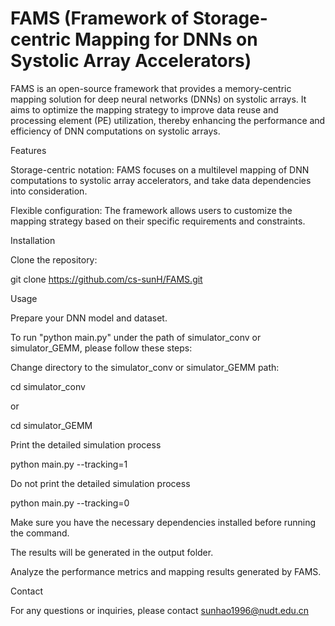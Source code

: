 # FAMS (Framework of Storage-centric Mapping for DNNs on Systolic Array Accelerators)

FAMS is an open-source framework that provides a memory-centric mapping solution for deep neural networks (DNNs) on systolic arrays. It aims to optimize the mapping strategy to improve data reuse and processing element (PE) utilization, thereby enhancing the performance and efficiency of DNN computations on systolic arrays.

Features

Storage-centric notation: FAMS focuses on a multilevel mapping of DNN computations to systolic array accelerators, and take data dependencies into consideration.

Flexible configuration: The framework allows users to customize the mapping strategy based on their specific requirements and constraints.

Installation

Clone the repository:

git clone https://github.com/cs-sunH/FAMS.git

Usage

Prepare your DNN model and dataset.

To run "python main.py" under the path of simulator_conv or simulator_GEMM, please follow these steps:

Change directory to the simulator_conv or simulator_GEMM path:

cd simulator_conv

or

cd simulator_GEMM

Print the detailed simulation process

python main.py --tracking=1

Do not print the detailed simulation process

python main.py --tracking=0

Make sure you have the necessary dependencies installed before running the command.

The results will be generated in the output folder.

Analyze the performance metrics and mapping results generated by FAMS.

Contact

For any questions or inquiries, please contact sunhao1996@nudt.edu.cn
